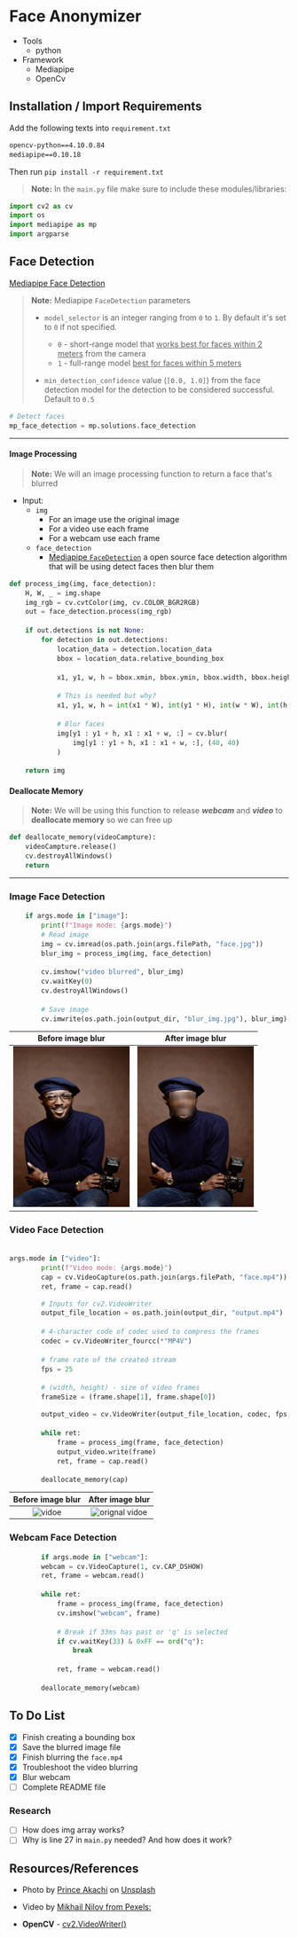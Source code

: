 # Face Anonymizer
+ Tools
  + python
+ Framework
  + Mediapipe
  + OpenCv


## Installation / Import Requirements 
Add the following texts into `requirement.txt`
```txt
opencv-python==4.10.0.84
mediapipe==0.10.18
```
Then run `pip install -r requirement.txt`


> **Note:** In the `main.py` file make sure to include these modules/libraries:
```py
import cv2 as cv
import os
import mediapipe as mp
import argparse
```

## Face Detection
[Mediapipe Face Detection](https://mediapipe.readthedocs.io/en/latest/solutions/face_detection.html)
> **Note:** Mediapipe `FaceDetection` parameters
> + `model_selector` is an integer ranging from `0` to `1`. By default it's set to `0` if not specified.
>   + `0` - short-range model that <u>works best for faces within 2 meters</u> from the camera
>   + `1` - full-range model <u>best for faces within 5 meters</u>
>
> + `min_detection_confidence` value (`[0.0, 1.0]`) from the face detection model for the detection to be considered successful. Default to `0.5`

```py
# Detect faces
mp_face_detection = mp.solutions.face_detection
```

---
#### Image Processing
> **Note:** We will an image processing function to return a face that's blurred 

+ Input:
  + `img`
    + For an image use the original image
    + For a video use each frame 
    + For a webcam use each frame
  + `face_detection`
    + [Mediapipe `FaceDetection`](https://mediapipe.readthedocs.io/en/latest/solutions/face_detection.html) a open source face detection algorithm that will be using detect faces then blur them
```py
def process_img(img, face_detection):
    H, W, _ = img.shape
    img_rgb = cv.cvtColor(img, cv.COLOR_BGR2RGB)
    out = face_detection.process(img_rgb)

    if out.detections is not None:
        for detection in out.detections:
            location_data = detection.location_data
            bbox = location_data.relative_bounding_box

            x1, y1, w, h = bbox.xmin, bbox.ymin, bbox.width, bbox.height

            # This is needed but why?
            x1, y1, w, h = int(x1 * W), int(y1 * H), int(w * W), int(h * H)

            # Blur faces
            img[y1 : y1 + h, x1 : x1 + w, :] = cv.blur(
                img[y1 : y1 + h, x1 : x1 + w, :], (40, 40)
            )

    return img
```
#### Deallocate Memory
> **Note:** We will be using this function to release **_webcam_** and **_video_** to **deallocate memory** so we can free up


```py
def deallocate_memory(videoCampture):
    videoCampture.release()
    cv.destroyAllWindows()
    return
```

---

### Image Face Detection
```py
    if args.mode in ["image"]:
        print(f"Image mode: {args.mode}")
        # Read image
        img = cv.imread(os.path.join(args.filePath, "face.jpg"))
        blur_img = process_img(img, face_detection)

        cv.imshow("video blurred", blur_img)
        cv.waitKey(0)
        cv.destroyAllWindows()

        # Save image
        cv.imwrite(os.path.join(output_dir, "blur_img.jpg"), blur_img)
```

**Before** image blur | **After** image blur
:---: | :---: |
<img src='./data/face.jpg' alt="Before image blur" width= "210" height="290"/> |  <img src="./output/blur_img.jpg" alt="After image blur" width= "210" height="290"/>|


### Video Face Detection
```py

args.mode in ["video"]:
        print(f"Video mode: {args.mode}")
        cap = cv.VideoCapture(os.path.join(args.filePath, "face.mp4"))
        ret, frame = cap.read()
```

```py
        # Inputs for cv2.VideoWriter
        output_file_location = os.path.join(output_dir, "output.mp4")

        # 4-character code of codec used to compress the frames
        codec = cv.VideoWriter_fourcc(*"MP4V")

        # frame rate of the created stream
        fps = 25

        # (width, height) - size of video frames
        frameSize = (frame.shape[1], frame.shape[0])   
```

```py
        output_video = cv.VideoWriter(output_file_location, codec, fps, frameSize)

        while ret:
            frame = process_img(frame, face_detection)
            output_video.write(frame)
            ret, frame = cap.read()

        deallocate_memory(cap)
```

**Before** image blur | **After** image blur
:---:|:---:|
![vidoe](/gifs/vidoe.gif) | ![orignal vidoe](/gifs/blurred_video.gif)


### Webcam Face Detection

```py
        if args.mode in ["webcam"]:
        webcam = cv.VideoCapture(1, cv.CAP_DSHOW)
        ret, frame = webcam.read()

        while ret:
            frame = process_img(frame, face_detection)
            cv.imshow("webcam", frame)

            # Break if 33ms has past or 'q' is selected
            if cv.waitKey(33) & 0xFF == ord("q"):
                break
            
            ret, frame = webcam.read()

        deallocate_memory(webcam)
```


## To Do List
+ [X] Finish creating a bounding box 
+ [x] Save the blurred image file
+ [x] Finish blurring the `face.mp4`
+ [x] Troubleshoot the video blurring
+ [x] Blur webcam
+ [ ] Complete README file 

### Research
+ [ ] How does img array works?
+ [ ] Why is line 27 in `main.py` needed? And how does it work?

## Resources/References
+ Photo by <a href="https://unsplash.com/@princearkman?utm_content=creditCopyText&utm_medium=referral&utm_source=unsplash">Prince Akachi</a> on <a href="https://unsplash.com/photos/smiling-man-wearing-black-turtleneck-shirt-holding-camrea-4Yv84VgQkRM?utm_content=creditCopyText&utm_medium=referral&utm_source=unsplash">Unsplash</a>
      
+ Video by [Mikhail Nilov from Pexels:](https://www.pexels.com/video/a-woman-talking-at-the-podium-8731389/)

+ **OpenCV** - [cv2.VideoWriter()](https://docs.opencv.org/4.x/dd/d9e/classcv_1_1VideoWriter.html)